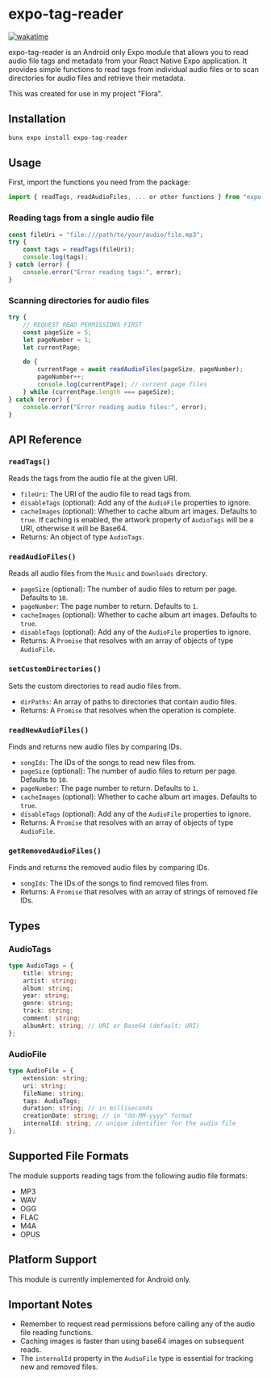 # expo-tag-reader

[![wakatime](https://wakatime.com/badge/user/b9ae0171-376e-4d7d-9ceb-ea72185e2c2e/project/3cbe9108-00d2-4504-b2db-cee7add20172.svg)](https://wakatime.com/badge/user/b9ae0171-376e-4d7d-9ceb-ea72185e2c2e/project/3cbe9108-00d2-4504-b2db-cee7add20172)

expo-tag-reader is an Android only Expo module that allows you to read audio file tags and metadata from your React Native Expo application. It provides simple functions to read tags from individual audio files or to scan directories for audio files and retrieve their metadata.

This was created for use in my project "Flora".

## Installation

```bash
bunx expo install expo-tag-reader
```

## Usage

First, import the functions you need from the package:

```javascript
import { readTags, readAudioFiles, ... or other functions } from "expo-tag-reader";
```

### Reading tags from a single audio file

```javascript
const fileUri = "file:///path/to/your/audio/file.mp3";
try {
    const tags = readTags(fileUri);
    console.log(tags);
} catch (error) {
    console.error("Error reading tags:", error);
}
```

### Scanning directories for audio files

```javascript
try {
    // REQUEST READ PERMISSIONS FIRST
    const pageSize = 5;
    let pageNumber = 1;
    let currentPage;

    do {
        currentPage = await readAudioFiles(pageSize, pageNumber);
        pageNumber++;
        console.log(currentPage); // current page files
    } while (currentPage.length === pageSize);
} catch (error) {
    console.error("Error reading audio files:", error);
}
```

## API Reference

### `readTags()`

Reads the tags from the audio file at the given URI.

-   `fileUri`: The URI of the audio file to read tags from.
-   `disableTags` (optional): Add any of the `AudioFile` properties to ignore.
-   `cacheImages` (optional): Whether to cache album art images. Defaults to `true`. If caching is enabled, the artwork property of `AudioTags` will be a URI, otherwise it will be Base64.
-   Returns: An object of type `AudioTags`.

### `readAudioFiles()`

Reads all audio files from the `Music` and `Downloads` directory.

-   `pageSize` (optional): The number of audio files to return per page. Defaults to `10`.
-   `pageNumber`: The page number to return. Defaults to `1`.
-   `cacheImages` (optional): Whether to cache album art images. Defaults to `true`.
-   `disableTags` (optional): Add any of the `AudioFile` properties to ignore.
-   Returns: A `Promise` that resolves with an array of objects of type `AudioFile`.

### `setCustomDirectories()`

Sets the custom directories to read audio files from.

-   `dirPaths`: An array of paths to directories that contain audio files.
-   Returns: A `Promise` that resolves when the operation is complete.

### `readNewAudioFiles()`

Finds and returns new audio files by comparing IDs.

-   `songIds`: The IDs of the songs to read new files from.
-   `pageSize` (optional): The number of audio files to return per page. Defaults to `10`.
-   `pageNumber`: The page number to return. Defaults to `1`.
-   `cacheImages` (optional): Whether to cache album art images. Defaults to `true`.
-   `disableTags` (optional): Add any of the `AudioFile` properties to ignore.
-   Returns: A `Promise` that resolves with an array of objects of type `AudioFile`.

### `getRemovedAudioFiles()`

Finds and returns the removed audio files by comparing IDs.

-   `songIds`: The IDs of the songs to find removed files from.
-   Returns: A `Promise` that resolves with an array of strings of removed file IDs.

## Types

### AudioTags

```typescript
type AudioTags = {
    title: string;
    artist: string;
    album: string;
    year: string;
    genre: string;
    track: string;
    comment: string;
    albumArt: string; // URI or Base64 (default: URI)
};
```

### AudioFile

```typescript
type AudioFile = {
    extension: string;
    uri: string;
    fileName: string;
    tags: AudioTags;
    duration: string; // in milliseconds
    creationDate: string; // in "dd-MM-yyyy" format
    internalId: string; // unique identifier for the audio file
};
```

## Supported File Formats

The module supports reading tags from the following audio file formats:

-   MP3
-   WAV
-   OGG
-   FLAC
-   M4A
-   OPUS

## Platform Support

This module is currently implemented for Android only.

## Important Notes

-   Remember to request read permissions before calling any of the audio file reading functions.
-   Caching images is faster than using base64 images on subsequent reads.
-   The `internalId` property in the `AudioFile` type is essential for tracking new and removed files.
